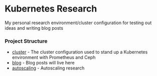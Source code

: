# Kubernetes Research

My personal research environment/cluster configuration for testing out ideas and writing blog posts

### Project Structure

* [cluster](./cluster) - The cluster configuration used to stand up a Kubernetes environment with Prometheus and Ceph
* [blog](./blog) - Blog posts will live here
* [autoscaling](./autoscaling) - Autoscaling research
